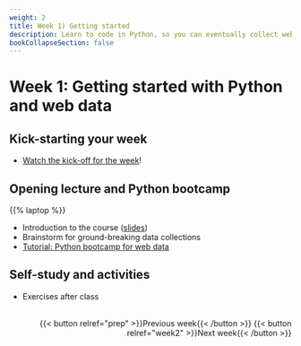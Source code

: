 ```yaml
---
weight: 2
title: Week 1) Getting started 
description: Learn to code in Python, so you can eventually collect web data using web scraping and APIs.
bookCollapseSection: false
---
```


# Week 1: Getting started with Python and web data

## Kick-starting your week
- [Watch the kick-off for the week](https://youtu.be/6lGyBkvl0JY)!

## Opening lecture and Python bootcamp
{{% laptop %}}
- Introduction to the course ([slides](slides.html)) <!-- add link ([re-watch](https://youtu.be/b3Fiq3mrsb4))add zoom link-->
- Brainstorm for ground-breaking data collections
- [Tutorial: Python bootcamp for web data](docs/tutorials/pythonbootcamp)

## Self-study and activities

- Exercises after class


<!--
- Generate ideas for academic research
- Practice questions for "Web data retrieval for dummies"
- Exploration of business and research ideas
- Initial group formation for team projects

-->

<br>

<div style="text-align: right">
{{< button relref="prep" >}}Previous week{{< /button >}}
{{< button relref="week2" >}}Next week{{< /button >}}
</div>
